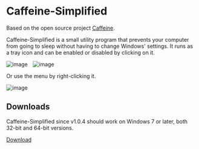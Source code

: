 # Caffeine-Simplified

Based on the open source project [Caffeine](https://github.com/kyleleong/caffeine).

Caffeine-Simplified is a small utility program that prevents your computer from going to sleep without having to change Windows' settings. It runs as a tray icon and can be enabled or disabled by clicking on it.

![image](https://github.com/kitsook/caffeine/assets/13360325/33ca68d7-06ba-4306-97f6-3c05aa9f044a)&emsp;![image](https://github.com/kitsook/caffeine/assets/13360325/16d0a32c-6c7f-4198-9439-aa1984bb0737)


Or use the menu by right-clicking it.

![image](https://github.com/kitsook/caffeine/assets/13360325/ae840e3a-6f5e-45bf-9083-ceb29081a09a)

## Downloads

Caffeine-Simplified since v1.0.4 should work on Windows 7 or later, both 32-bit and 64-bit versions.

[Download](https://github.com/kitsook/caffeine/releases)
